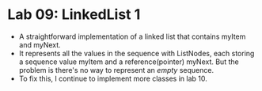 Lab 09: LinkedList 1
===

* A straightforward implementation of a linked list that contains myItem and myNext.
* It represents all the values in the sequence with ListNodes, each storing a sequence value myItem and a reference(pointer) myNext. But the problem is there's no way to represent an *empty* sequence.
* To fix this, I continue to implement more classes in lab 10.
